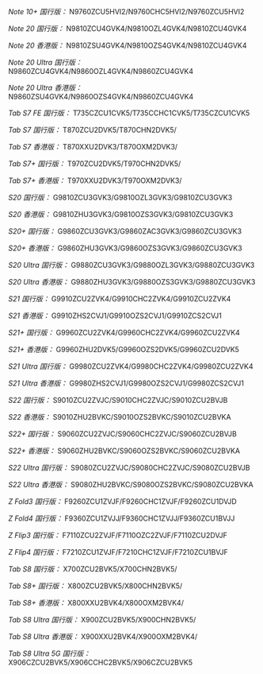 *Note 10+ 国行版：*
N9760ZCU5HVI2/N9760CHC5HVI2/N9760ZCU5HVI2

*Note 20 国行版：*
N9810ZCU4GVK4/N9810OZL4GVK4/N9810ZCU4GVK4

*Note 20 香港版：*
N9810ZSU4GVK4/N9810OZS4GVK4/N9810ZCU4GVK4

*Note 20 Ultra 国行版：*
N9860ZCU4GVK4/N9860OZL4GVK4/N9860ZCU4GVK4

*Note 20 Ultra 香港版：*
N9860ZSU4GVK4/N9860OZS4GVK4/N9860ZCU4GVK4

*Tab S7 FE 国行版：*
T735CZCU1CVK5/T735CCHC1CVK5/T735CZCU1CVK5

*Tab S7 国行版：*
T870ZCU2DVK5/T870CHN2DVK5/

*Tab S7 香港版：*
T870XXU2DVK3/T870OXM2DVK3/

*Tab S7+ 国行版：*
T970ZCU2DVK5/T970CHN2DVK5/

*Tab S7+ 香港版：*
T970XXU2DVK3/T970OXM2DVK3/

*S20 国行版：*
G9810ZCU3GVK3/G9810OZL3GVK3/G9810ZCU3GVK3

*S20 香港版：*
G9810ZHU3GVK3/G9810OZS3GVK3/G9810ZCU3GVK3

*S20+ 国行版：*
G9860ZCU3GVK3/G9860ZAC3GVK3/G9860ZCU3GVK3

*S20+ 香港版：*
G9860ZHU3GVK3/G9860OZS3GVK3/G9860ZCU3GVK3

*S20 Ultra 国行版：*
G9880ZCU3GVK3/G9880OZL3GVK3/G9880ZCU3GVK3

*S20 Ultra 香港版：*
G9880ZHU3GVK3/G9880OZS3GVK3/G9880ZCU3GVK3

*S21 国行版：*
G9910ZCU2ZVK4/G9910CHC2ZVK4/G9910ZCU2ZVK4

*S21 香港版：*
G9910ZHS2CVJ1/G9910OZS2CVJ1/G9910ZCS2CVJ1

*S21+ 国行版：*
G9960ZCU2ZVK4/G9960CHC2ZVK4/G9960ZCU2ZVK4

*S21+ 香港版：*
G9960ZHU2DVK5/G9960OZS2DVK5/G9960ZCU2DVK5

*S21 Ultra 国行版：*
G9980ZCU2ZVK4/G9980CHC2ZVK4/G9980ZCU2ZVK4

*S21 Ultra 香港版：*
G9980ZHS2CVJ1/G9980OZS2CVJ1/G9980ZCS2CVJ1

*S22 国行版：*
S9010ZCU2ZVJC/S9010CHC2ZVJC/S9010ZCU2BVJB

*S22 香港版：*
S9010ZHU2BVKC/S9010OZS2BVKC/S9010ZCU2BVKA

*S22+ 国行版：*
S9060ZCU2ZVJC/S9060CHC2ZVJC/S9060ZCU2BVJB

*S22+ 香港版：*
S9060ZHU2BVKC/S9060OZS2BVKC/S9060ZCU2BVKA

*S22 Ultra 国行版：*
S9080ZCU2ZVJC/S9080CHC2ZVJC/S9080ZCU2BVJB

*S22 Ultra 香港版：*
S9080ZHU2BVKC/S9080OZS2BVKC/S9080ZCU2BVKA

*Z Fold3 国行版：*
F9260ZCU1ZVJF/F9260CHC1ZVJF/F9260ZCU1DVJD

*Z Fold4 国行版：*
F9360ZCU1ZVJJ/F9360CHC1ZVJJ/F9360ZCU1BVJJ

*Z Flip3 国行版：*
F7110ZCU2ZVJF/F7110OZC2ZVJF/F7110ZCU2DVJF

*Z Flip4 国行版：*
F7210ZCU1ZVJF/F7210CHC1ZVJF/F7210ZCU1BVJF

*Tab S8 国行版：*
X700ZCU2BVK5/X700CHN2BVK5/

*Tab S8+ 国行版：*
X800ZCU2BVK5/X800CHN2BVK5/

*Tab S8+ 香港版：*
X800XXU2BVK4/X800OXM2BVK4/

*Tab S8 Ultra 国行版：*
X900ZCU2BVK5/X900CHN2BVK5/

*Tab S8 Ultra 香港版：*
X900XXU2BVK4/X900OXM2BVK4/

*Tab S8 Ultra 5G 国行版：*
X906CZCU2BVK5/X906CCHC2BVK5/X906CZCU2BVK5

